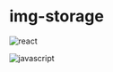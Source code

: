 # img-storage

![react](https://github.com/youngman98/img-storage/assets/75000376/0b7bfc4b-b86c-4eab-9e25-50bd830f4aac)

![javascript](https://github.com/youngman98/img-storage/assets/75000376/aefa72e5-6698-44db-b09d-610885799755)

